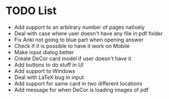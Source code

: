 # TODO List
* Add support to an arbitrary number of pages natively
* Deal with case where user doesn't have any file in pdf folder
* Fix Anki not going to blue part when opening answer
* Check if it is possible to have it work on Mobile
* Make input dialog better
* Create DeCor card model if user doesn't have it
* Add buttons to do stuff in UI
* Add support to Windows
* Deal with LaTeX bug in input
* Add support for same card in two different locations
* Add message for when DeCor is loading images of pdf